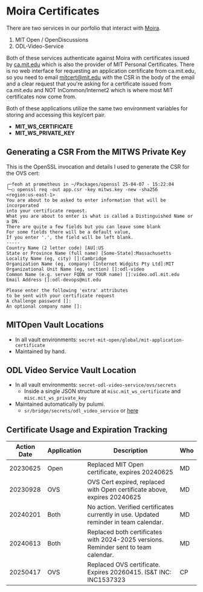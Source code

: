 # Moira Certificates

There are two services in our porfolio that interact with [Moira](https://ist.mit.edu/email-lists).

1. MIT Open / OpenDiscussions
2. ODL-Video-Service

Both of these services authenticate against Moira with certificates issued by [ca.mit.edu](https://ca.mit.edu/ca/) which is also the provider of MIT Personal Certificates. There is no web interface for requesting an application certificate from ca.mit.edu, so you need to email mitcert@mit.edu with the CSR in the body of the email and a clear request that you're asking for a certificate issued from ca.mit.edu and NOT InCommon/Internet2 which is where most MIT certificates now come from.

Both of these applications utilize the same two environment variables for storing and accessing this key/cert pair.

- **MIT_WS_CERTIFICATE**
- **MIT_WS_PRIVATE_KEY**

## Generating a CSR From the MITWS Private Key

This is the OpenSSL invocation and details I used to generate the CSR for the OVS cert:

```
╭─feoh at prometheus in ~/Packages/openssl 25-04-07 - 15:22:04
╰─○ openssl req -out app.csr -key mitws.key -new -sha256                                                                                                                                          <region:us-east-1>
You are about to be asked to enter information that will be incorporated
into your certificate request.
What you are about to enter is what is called a Distinguished Name or a DN.
There are quite a few fields but you can leave some blank
For some fields there will be a default value,
If you enter '.', the field will be left blank.
-----
Country Name (2 letter code) [AU]:US
State or Province Name (full name) [Some-State]:Massachusetts
Locality Name (eg, city) []:Cambridge
Organization Name (eg, company) [Internet Widgits Pty Ltd]:MIT
Organizational Unit Name (eg, section) []:odl-video
Common Name (e.g. server FQDN or YOUR name) []:video.odl.mit.edu
Email Address []:odl-devops@mit.edu

Please enter the following 'extra' attributes
to be sent with your certificate request
A challenge password []:
An optional company name []:
```

## MITOpen Vault Locations

- In all vault environments: `secret-mit-open/global/mit-application-certificate`
- Maintained by hand.

## ODL Video Service Vault Location

- In all vault environments: `secret-odl-video-service/ovs/secrets`
  - Inside a single JSON structure at `misc.mit_ws_certificate` and `misc.mit_ws_private_key`
- Maintained automatically by pulumi.
  - `sr/bridge/secrets/odl_video_service` or [here](https://github.com/mitodl/ol-infrastructure/tree/main/src/bridge/secrets/odl_video_service)


## Certificate Usage and Expiration Tracking

| Action Date | Application | Description                                                                             | Who |
|-------------|-------------|-------------|-----|
| 20230625    | Open        | Replaced MIT Open certificate, expires 20240625 | MD |
| 20230928    | OVS         | OVS Cert expired, replaced with Open certificate above, expires 20240625 | MD |
| 20240201    | Both        | No action. Verified certificates currently in use. Updated reminder in team calendar. | MD |
| 20240613    | Both        | Replaced both certificates with 2024-2025 versions. Reminder sent to team calendar. | MD |
| 20250417    | OVS         | Replaced OVS certificate. Expires 20260415. IS&T INC: INC1537323                                         | CP |
